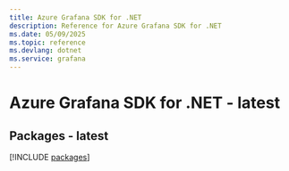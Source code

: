 ```yaml
---
title: Azure Grafana SDK for .NET
description: Reference for Azure Grafana SDK for .NET
ms.date: 05/09/2025
ms.topic: reference
ms.devlang: dotnet
ms.service: grafana
---
```

# Azure Grafana SDK for .NET - latest
## Packages - latest
[!INCLUDE [packages](grafana-index.md)]